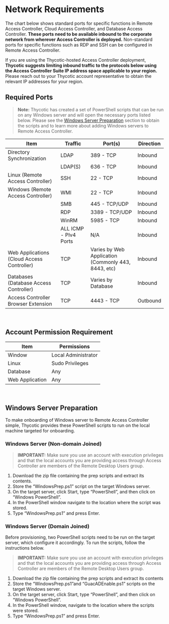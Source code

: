 [title]: # (Network Requirements)
[tags]: # (thycotic access control)
[priority]: # (2)

# Network Requirements

The chart below shows standard ports for specific functions in Remote Access Controller, Cloud Access Controller, and Database Access Controller. **These ports need to be available inbound to the corporate network from wherever Access Controller is deployed.** Non-standard ports for specific functions such as RDP and SSH can be configured in Remote Access Controller. 

If you are using the Thycotic-hosted Access Controller deployment, **Thycotic suggests limiting inbound traffic to the protocols below  using the Access Controller Suite IP address space applicable to your region.** Please reach out to your Thycotic account representative to obtain the relevant IP addresses for your region.

## Required Ports

> **Note:** Thycotic has created a set of PowerShell scripts that can be run on any Windows server and will open the necessary ports listed below. Please see the [Windows Server Preparation](../admin/servers/index.md) section to obtain the scripts and to learn more about adding Windows servers to Remote Access Controller.

|    Item    |    Traffic    |    Port(s)    |    Direction    |
|---|---|---|---|
| Directory Synchronization | LDAP | 389 - TCP | Inbound|
||LDAP(S)| 636 - TCP | Inbound |
|Linux (Remote Access Controller) | SSH | 22 - TCP | Inbound
| Windows (Remote Access Controller) | WMI | 22 - TCP | Inbound |
||SMB| 445 - TCP/UDP|Inbound|
||RDP| 3389 - TCP/UDP|Inbound|
||WinRM| 5985 - TCP|Inbound|
||ALL ICMP - PIv4 Ports| N/A|Inbound|
|Web Applications (Cloud Access Controller)|TCP|Varies by Web Application (Commonly 443, 8443, etc)|Inbound|
|Databases (Database Access Controller)|TCP|Varies by Database|Inbound|
|Access Controller Browser Extension|TCP|4443 - TCP|Outbound|

<br>

## Account Permission Requirement
|Item|Permissions|
|---|---|
|Window|Local Administrator|
|Linux|Sudo Privileges|
|Database|Any|
|Web Application|Any|

<br>

## Windows Server Preparation

To make onboarding of Windows server to Remote Access Controller simple, Thycotic provides these PowerShell scripts to run on the local machine targeted for onboarding.

### Windows Server (Non-domain Joined)

> **IMPORTANT:** Make sure you use an account with execution privileges and that the local accounts you are providing access through Access Controller are members of the Remote Desktop Users group.

1. Download the zip file containing the prep scripts and extract its contents.
1. Store the “WindowsPrep.ps1” script on the target Windows server.
1. On the target server, click Start, type “PowerShell”, and then click on “Windows PowerShell”.
1. In the PowerShell window navigate to the location where the script was stored.
1. Type “WindowsPrep.ps1” and press Enter.

### Windows Server (Domain Joined)

Before provisioning, two PowerShell scripts need to be run on the target server, which configure it accordingly. To run the scripts, follow the instructions below.

> **IMPORTANT:** Make sure you use an account with execution privileges and that the local accounts you are providing access through Access Controller are members of the Remote Desktop Users group.

1. Download the zip file containing the prep scripts and extract its contents
1. Store the “WindowsPrep.ps1”and “GuacADEnable.ps1” scripts on the target Windows server.
1. On the target server, click Start, type “PowerShell”, and then click on “Windows PowerShell”.
1. In the PowerShell window, navigate to the location where the scripts were stored.
1. Type “WindowsPrep.ps1” and press Enter.